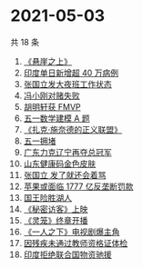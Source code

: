 # 2021-05-03

共 18 条

<!-- BEGIN ZHIHUSEARCH -->
<!-- 最后更新时间 Mon May 03 2021 21:20:43 GMT+0800 (China Standard Time) -->
1. [《悬崖之上》](https://www.zhihu.com/search?q=悬崖之上)
1. [印度单日新增超 40 万病例](https://www.zhihu.com/search?q=印度疫情)
1. [张国立发大夜班工作状态](https://www.zhihu.com/search?q=张国立)
1. [冯小刚对赌失败](https://www.zhihu.com/search?q=冯小刚对赌)
1. [胡明轩获 FMVP ](https://www.zhihu.com/search?q=胡明轩)
1. [五一数学建模 A 题](https://www.zhihu.com/search?q=2021五一数学建模a题)
1. [《扎克·施奈德的正义联盟》](https://www.zhihu.com/search?q=正义联盟)
1. [五一拥堵](https://www.zhihu.com/search?q=五一拥堵)
1. [广东力克辽宁再夺总冠军](https://www.zhihu.com/search?q=cba总决赛)
1. [山东健康码金色皮肤](https://www.zhihu.com/search?q=山东健康码)
1. [张国立 发了就还会着骂](https://www.zhihu.com/search?q=张国立)
1. [苹果或面临 1777 亿反垄断罚款](https://www.zhihu.com/search?q=苹果垄断)
1. [国王险胜湖人](https://www.zhihu.com/search?q=詹姆斯)
1. [《秘密访客》上映](https://www.zhihu.com/search?q=秘密访客)
1. [《灵笼》终章开播](https://www.zhihu.com/search?q=灵笼)
1. [《一人之下》电视剧爆主角](https://www.zhihu.com/search?q=一人之下漫画)
1. [因残疾未通过教师资格证体检](https://www.zhihu.com/search?q=因残疾考教师资格证失败)
1. [印度拒绝联合国物资驰援](https://www.zhihu.com/search?q=印度拒绝联合国物资驰援)
<!-- END ZHIHUSEARCH -->
